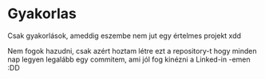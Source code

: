 # Gyakorlas
Csak gyakorlások, ameddig eszembe nem jut egy értelmes projekt xdd

Nem fogok hazudni, csak azért hoztam létre ezt a repository-t hogy minden nap legyen legalább egy commitem, ami jól fog kinézni a Linked-in -emen :DD
